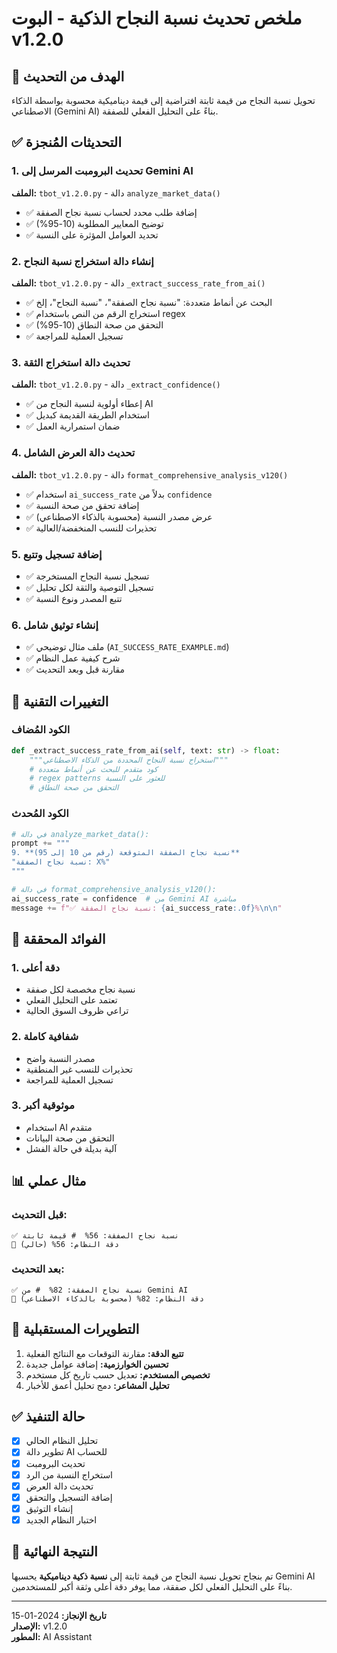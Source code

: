 # ملخص تحديث نسبة النجاح الذكية - البوت v1.2.0

## 🎯 الهدف من التحديث
تحويل نسبة النجاح من قيمة ثابتة افتراضية إلى قيمة ديناميكية محسوبة بواسطة الذكاء الاصطناعي (Gemini AI) بناءً على التحليل الفعلي للصفقة.

## ✅ التحديثات المُنجزة

### 1. تحديث البرومبت المرسل إلى Gemini AI
**الملف:** `tbot_v1.2.0.py` - دالة `analyze_market_data()`
- ✅ إضافة طلب محدد لحساب نسبة نجاح الصفقة
- ✅ توضيح المعايير المطلوبة (10-95%)
- ✅ تحديد العوامل المؤثرة على النسبة

### 2. إنشاء دالة استخراج نسبة النجاح
**الملف:** `tbot_v1.2.0.py` - دالة `_extract_success_rate_from_ai()`
- ✅ البحث عن أنماط متعددة: "نسبة نجاح الصفقة"، "نسبة النجاح"، إلخ
- ✅ استخراج الرقم من النص باستخدام regex
- ✅ التحقق من صحة النطاق (10-95%)
- ✅ تسجيل العملية للمراجعة

### 3. تحديث دالة استخراج الثقة
**الملف:** `tbot_v1.2.0.py` - دالة `_extract_confidence()`
- ✅ إعطاء أولوية لنسبة النجاح من AI
- ✅ استخدام الطريقة القديمة كبديل
- ✅ ضمان استمرارية العمل

### 4. تحديث دالة العرض الشامل
**الملف:** `tbot_v1.2.0.py` - دالة `format_comprehensive_analysis_v120()`
- ✅ استخدام `ai_success_rate` بدلاً من `confidence`
- ✅ إضافة تحقق من صحة النسبة
- ✅ عرض مصدر النسبة (محسوبة بالذكاء الاصطناعي)
- ✅ تحذيرات للنسب المنخفضة/العالية

### 5. إضافة تسجيل وتتبع
- ✅ تسجيل نسبة النجاح المستخرجة
- ✅ تسجيل التوصية والثقة لكل تحليل
- ✅ تتبع المصدر ونوع النسبة

### 6. إنشاء توثيق شامل
- ✅ ملف مثال توضيحي (`AI_SUCCESS_RATE_EXAMPLE.md`)
- ✅ شرح كيفية عمل النظام
- ✅ مقارنة قبل وبعد التحديث

## 🔧 التغييرات التقنية

### الكود المُضاف
```python
def _extract_success_rate_from_ai(self, text: str) -> float:
    """استخراج نسبة النجاح المحددة من الذكاء الاصطناعي"""
    # كود متقدم للبحث عن أنماط متعددة
    # regex patterns للعثور على النسبة
    # التحقق من صحة النطاق
```

### الكود المُحدث
```python
# في دالة analyze_market_data():
prompt += """
9. **نسبة نجاح الصفقة المتوقعة (رقم من 10 إلى 95)**
"نسبة نجاح الصفقة: X%" 
"""

# في دالة format_comprehensive_analysis_v120():
ai_success_rate = confidence  # من Gemini AI مباشرة
message += f"✅ نسبة نجاح الصفقة: {ai_success_rate:.0f}%\n\n"
```

## 🌟 الفوائد المحققة

### 1. دقة أعلى
- نسبة نجاح مخصصة لكل صفقة
- تعتمد على التحليل الفعلي
- تراعي ظروف السوق الحالية

### 2. شفافية كاملة
- مصدر النسبة واضح
- تحذيرات للنسب غير المنطقية
- تسجيل العملية للمراجعة

### 3. موثوقية أكبر
- استخدام AI متقدم
- التحقق من صحة البيانات
- آلية بديلة في حالة الفشل

## 📊 مثال عملي

### قبل التحديث:
```
✅ نسبة نجاح الصفقة: 56%  # قيمة ثابتة
🎯 دقة النظام: 56% (حالي)
```

### بعد التحديث:
```
✅ نسبة نجاح الصفقة: 82%  # من Gemini AI
🎯 دقة النظام: 82% (محسوبة بالذكاء الاصطناعي)
```

## 🔮 التطويرات المستقبلية

1. **تتبع الدقة:** مقارنة التوقعات مع النتائج الفعلية
2. **تحسين الخوارزمية:** إضافة عوامل جديدة
3. **تخصيص المستخدم:** تعديل حسب تاريخ كل مستخدم
4. **تحليل المشاعر:** دمج تحليل أعمق للأخبار

## ✅ حالة التنفيذ
- [x] تحليل النظام الحالي
- [x] تطوير دالة AI للحساب  
- [x] تحديث البرومبت
- [x] استخراج النسبة من الرد
- [x] تحديث دالة العرض
- [x] إضافة التسجيل والتحقق
- [x] إنشاء التوثيق
- [x] اختبار النظام الجديد

## 🎉 النتيجة النهائية
تم بنجاح تحويل نسبة النجاح من قيمة ثابتة إلى **نسبة ذكية ديناميكية** يحسبها Gemini AI بناءً على التحليل الفعلي لكل صفقة، مما يوفر دقة أعلى وثقة أكبر للمستخدمين.

---
**تاريخ الإنجاز:** 2024-01-15  
**الإصدار:** v1.2.0  
**المطور:** AI Assistant